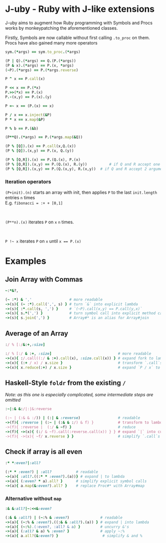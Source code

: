 <!--language-all: lang-rb -->

# J-uby - Ruby with J-like extensions

J-uby aims to augment how Ruby programming with Symbols and Procs works by monkeypatching the aforementioned classes.

Firstly, Symbols are now callable without first calling `.to_proc` on them. Procs have also gained many more operators

```ruby
sym.(*args) == sym.to_proc.(*args)

(P | Q).(*args) == Q.(P.(*args))
(P & x).(*args) == P.(x, *args)
(~P).(*args) == P.(*args.reverse)

P ^ x == P.call(x)

P << x == P.(*x)
P.>>(*x) == P.(x)
P.-(x,y) == P.(x).(y)

P =~ x == (P.(x) == x)

P / x == x.inject(&P)
P * x == x.map(&P)

P % b == P.(&b)

(P**Q).(*args) == P.(*args.map(&Q))

(P % [Q]).(x) == P.call(x,Q.(x))
(P % [Q]).(x,y) == P.(x, Q.(y))

(P % [Q,R]).(x) == P.(Q.(x), P.(x)
(P % [Q,R]).(x,y) == P.(Q.(x), R.(y))          # if Q and R accept one argument
(P % [Q,R]).(x,y) == P.(Q.(x,y), R.(x,y))  # if Q and R accept 2 arguments
```

### Iteration operators
`(P+init).(n)` starts an array with init, then applies `P` to the last `init.length` entries `n` times
<br>
E.g. `fibonacci = :+ + [0,1]`


<br>

`(P**n).(x)` iterates `P` on `x` `n` times.


<br>

`P !~ x` iterates `P` on `x` until `x == P.(x)`

# Examples

## Join Array with Commas

```ruby
~:*&?,

(~ :*) & ','                 # more readable
->(s){ (~ :*).call(',', s) } # turn `&` into explicit lambda
->(s){ :*.call(s, ',') }     # `(~P).call(x,y) == P.call(y,x)`
->(s){ s.*(',') }            # turn symbol call into explicit method call
->(s){ s.join(',') }         # Array#* is an alias for Array#join
```
## Average of an Array
```ruby
:/ % [:/&:+,:size]

:/ % [:/ & :+, :size]                              # more readable
->(x){ :/.call((:/ & :+).call(x), :size.call(x)) } # expand fork to lambda
->(x){ (:+ / x) / x.size }                         # transform `.call`s on procs to method accesses
->(x){ x.reduce(:+) / x.size }                     # expand `P / x` to `x.reduce(&P)`
```

## Haskell-Style `foldr` from the existing `/`
*Note: as this one is especially complicated, some intermediate steps are omitted*
```ruby
:~|:& &:/|:|&:reverse

(:~ | (:& & :/)) | (:| & :reverse)                 # readable
->(f){ :reverse | (:~ | (:& & :/) & f) }           # transform to lambda
->(f){ :reverse |  (:/ & ~f) }                     # reduce
->(f){ ->(x){ (:/ & ~f).call(:reverse.call(x)) } } # expand `|` into curried lambda
->(f){ ->(x){ ~f/ x.reverse } }                    # simplify `.call`s
```

## Check if array is all even

```ruby
:* *:even?|:all?

(:* * :even?) | :all?           # readable
->(a){ :all?.((:* * :even?).(a))} # expand | to lambda
->(a){ (:even? * a).all? }      # simplify explicit symbol calls
->(a){ a.map(&:even?).all? }    # replace Proc#* with Array#map
```
### Alternative without `map`

```ruby
:& &:all?|~:<<&:even?

(:& & :all?) | (~:% & :even?)              # readable
->(a){ (~:% & :even?).((:& & :all?).(a)) } # expand | into lambda
->(a){ (~:%).(:even?, :all? & a) }         # uncurry &'s
->(a){ (:all? & a) % :even? }              # apply ~:%
->(a){ a.all?(&:even?) }                    # simplify & and %
```
